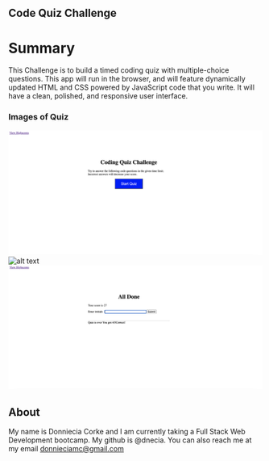 ## Code Quiz Challenge

# Summary 

This Challenge is to build a timed coding quiz with multiple-choice questions. This app will run in the browser, and will feature dynamically updated HTML and CSS powered by JavaScript code that you write. It will have a clean, polished, and responsive user interface.


### Images of Quiz
![alt text](./assets/Screen%20Shot%202022-11-13%20at%2011.49.55%20PM.png)
![alt text](./Screen%20Shot%202022-11-13%20at%2011.50.08%20PM.png)
![alt text](./assets/Screen%20Shot%202022-11-13%20at%2011.50.48%20PM.png)

## About
My name is Donniecia Corke and I am currently taking a Full Stack Web Development bootcamp. My github is @dnecia. You can also reach me at my email donnieciamc@gmail.com
